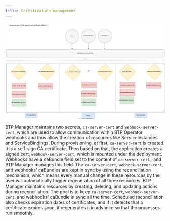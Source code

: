 ```yaml
---
title: Certification management
---
```


![Certification management diagram](./assets/certs.svg)

BTP Manager maintains two secrets, `ca-server-cert` and `webhook-server-cert`, which are used to allow communication within BTP Operator webhooks and thus allow the creation of resources like ServiceInstances and ServiceBindings.
During provisioning, at first, `ca-server-cert` is created. It is a self-sign CA certificate. Then based on that, the application creates a signed cert, `webhook-server-cert`, which is mounted under the deployment.
Webhooks have a caBundle field set to the content of `ca-server-cert,` and BTP Manager manages this field.
The `ca-server-cert`, `webhook-server-cert`, and webhooks' caBundles are kept in sync by using the reconciliation mechanism, which means every manual change in these resources by the user will automatically trigger regeneration of all three resources.
BTP Manager maintains resources by creating, deleting, and updating actions during reconciliation. The goal is to keep `ca-server-cert`, `webhook-server-cert`, and webhooks' caBundle in sync all the time.
Scheduled reconciliation also checks expiration dates of certificates, and if it detects that a certificate expires soon, it regenerates it in advance so that the processes run smoothly.